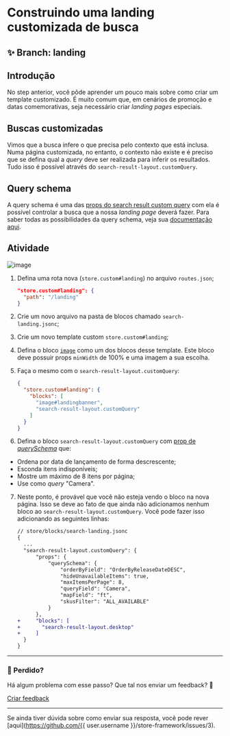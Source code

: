 # Construindo uma landing customizada de busca

## :sparkles: **Branch:** landing

## Introdução

No step anterior, você pôde aprender um pouco mais sobre como criar um template customizado. É muito comum que, em cenários de promoção e datas comemorativas, seja necessário criar *landing pages* especiais.  

## Buscas customizadas

Vimos que a busca infere o que precisa pelo contexto que está inclusa. Numa página customizada, no entanto, o contexto não existe e é preciso que se defina qual a *query* deve ser realizada para inferir os resultados. Tudo isso é possível através do `search-result-layout.customQuery`.

## Query schema

A query schema é uma das [props do search result custom query](https://vtex.io/docs/app/vtex.search-result#layout-api) com ela é possível controlar a busca que a nossa *landing page* deverá fazer. Para saber todas as possibilidades da query schema, veja sua [documentação aqui](https://vtex.io/docs/app/vtex.search-result#queryschema).

## Atividade

![image](https://user-images.githubusercontent.com/18701182/69890324-d1792b80-12d3-11ea-911d-194d2cb778c8.png)

1. Defina uma rota nova (`store.custom#landing`) no arquivo `routes.json`;

    ```json
    "store.custom#landing": {
      "path": "/landing"
    }
    ```

2. Crie um novo arquivo na pasta de blocos chamado `search-landing.jsonc`;
3. Crie um novo template custom `store.custom#landing`;
4. Defina o bloco [`image`](https://vtex.io/docs/components/all/vtex.store-components/image) como um dos blocos desse template. Este bloco deve possuir props `minWidth` de 100% e uma imagem a sua escolha.
5. Faça o mesmo com o `search-result-layout.customQuery`:

    ```json
    {
      "store.custom#landing": { 
        "blocks": [
          "image#landingbanner", 
          "search-result-layout.customQuery"
        ]
      }
    }
    ```

6. Defina o bloco `search-result-layout.customQuery` com [prop de *querySchema*](https://vtex.io/docs/app/vtex.search-result#queryschema) que:
  - Ordena por data de lançamento de forma descrescente;
  - Esconda itens indisponíveis;
  - Mostre um máximo de 8 itens por página;
  - Use como *query* "Camera".

7. Neste ponto, é provável que você não esteja vendo o bloco na nova página. Isso se deve ao fato de que ainda não adicionamos nenhum bloco ao `search-result-layout.customQuery`. Você pode fazer isso adicionando as seguintes linhas:

    ```diff
    // store/blocks/search-landing.jsonc
    {
      ...
      "search-result-layout.customQuery": {
          "props": {
              "querySchema": {
                  "orderByField": "OrderByReleaseDateDESC",
                  "hideUnavailableItems": true,
                  "maxItemsPerPage": 8,
                  "queryField": "Camera",
                  "mapField": "ft",
                  "skusFilter": "ALL_AVAILABLE"
              }
          },
    +     "blocks": [
    +       "search-result-layout.desktop"
    +     ]
      }
    }
    ```



---

### :no_entry_sign: Perdido? 

Há algum problema com esse passo? Que tal nos enviar um feedback? :pray:

[Criar feedback](https://docs.google.com/forms/d/e/1FAIpQLSeaWrm0Hogm-txm5Ww6mUa68eDuE3WnpFjUSVJ3Wi3dnmCb7A/viewform?usp=pp_url&entry.1784529524=Construindo+uma+landing+customizada+de+busca) 

----

Se ainda tiver dúvida sobre como enviar sua resposta, você pode rever [aqui](https://github.com/{{ user.username }}/store-framework/issues/3).
